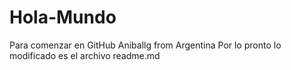 # Hola-Mundo
Para comenzar en GitHub
Aniballg from Argentina
Por lo pronto lo modificado es el archivo readme.md
